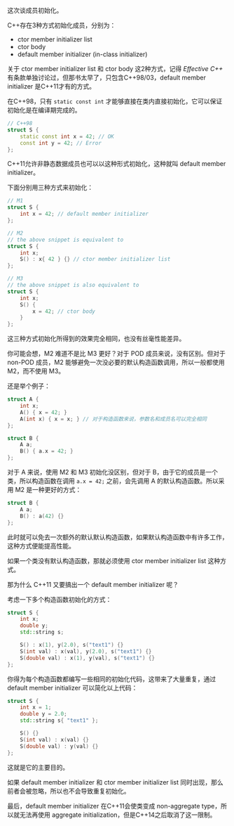 这次谈成员初始化。

C++存在3种方式初始化成员，分别为：
- ctor member initializer list
- ctor body
- default member initializer (in-class initializer)

关于 ctor member initializer list 和 ctor body 这2种方式，记得 *Effective C++* 有条款单独讨论过，但那书太早了，只包含C++98/03，default member initializer 是C++11才有的方式。

在C++98，只有 `static const int` 才能够直接在类内直接初始化，它可以保证初始化是在编译期完成的。
```cpp
// C++98
struct S {
	static const int x = 42; // OK
	const int y = 42; // Error
};
```

C++11允许非静态数据成员也可以以这种形式初始化，这种就叫 default member initializer。

下面分别用三种方式来初始化：
```cpp
// M1
struct S {
	int x = 42; // default member initializer
};

// M2
// the above snippet is equivalent to
struct S {
	int x;
	S() : x{ 42 } {} // ctor member initializer list
};

// M3
// the above snippet is also equivalent to
struct S {
	int x;
	S() {
		x = 42; // ctor body
	}
};
```

这三种方式初始化所得到的效果完全相同，也没有丝毫性能差异。

你可能会想，M2 难道不是比 M3 更好？对于 POD 成员来说，没有区别。但对于 non-POD 成员，M2 能够避免一次没必要的默认构造函数调用，所以一般都使用 M2，而不使用 M3。

还是举个例子：
```cpp
struct A {
	int x;
	A() { x = 42; }
	A(int x) { x = x; } // 对于构造函数来说，参数名和成员名可以完全相同
};

struct B {
	A a;
	B() { a.x = 42; }
};
```

对于 A 来说，使用 M2 和 M3 初始化没区别，但对于 B，由于它的成员是一个类，所以构造函数在调用 `a.x = 42;` 之前，会先调用 A 的默认构造函数。所以采用 M2 是一种更好的方式：
```cpp
struct B {
	A a;
	B() : a(42) {}
};
```

此时就可以免去一次额外的默认默认构造函数，如果默认构造函数中有许多工作，这种方式便能提高性能。

如果一个类没有默认构造函数，那就必须使用 ctor member initializer list 这种方式。

那为什么 C++11 又要搞出一个 default member initializer 呢？

考虑一下多个构造函数初始化的方式：
```cpp
struct S {
	int x;
	double y;
	std::string s;

	S() : x(1), y(2.0), s("text1") {}
	S(int val) : x(val), y(2.0), s("text1") {}
	S(double val) : x(1), y(val), s("text1") {}
};
```

你得为每个构造函数都编写一些相同的初始化代码，这带来了大量重复，通过 default member initializer 可以简化以上代码：
```cpp
struct S {
	int x = 1;
	double y = 2.0;
	std::string s{ "text1" };

	S() {}
	S(int val) : x(val) {}
	S(double val) : y(val) {}
};
```

这就是它的主要目的。

如果 default member initializer 和 ctor member initializer list 同时出现，那么前者会被忽略，所以也不会导致重复初始化。

最后，default member initializer 在C++11会使类变成 non-aggregate type，所以就无法再使用 aggregate initialization，但是C++14之后取消了这一限制。